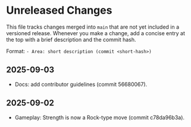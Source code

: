 # Unreleased Changes

This file tracks changes merged into `main` that are not yet included in a versioned release. Whenever you make a change, add a concise entry at the top with a brief description and the commit hash.

Format: `- Area: short description (commit <short-hash>)`

## 2025-09-03

- Docs: add contributor guidelines (commit 56680067).

## 2025-09-02

- Gameplay: Strength is now a Rock-type move (commit c78da96b3a).

